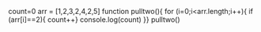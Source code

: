 count=0
arr = [1,2,3,2,4,2,5]
function pulltwo(){
for (i=0;i<arr.length;i++){
	if (arr[i]==2){
		count++}
		console.log(count)
}}
pulltwo()